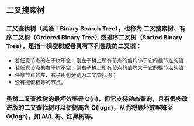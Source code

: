 ## 二叉搜索树

### 二叉查找树（英语：Binary Search Tree），也称为 二叉搜索树、有序二叉树（Ordered Binary Tree）或排序二叉树（Sorted Binary Tree），是指一棵空树或者具有下列性质的二叉树：

- 若任意节点的左子树不空，则左子树上所有节点的值均小于它的根节点的值；
- 若任意节点的右子树不空，则右子树上所有节点的值均大于它的根节点的值；
- 任意节点的左、右子树也分别为二叉查找树；
- 没有键值相等的节点。
### 虽然二叉查找树的最坏效率是 O(n)，但它支持动态查询，且有很多改进版的二叉查找树可以使树高为 O(logn)，从而将最坏效率降至 O(logn)，如 AVL 树、红黑树等。